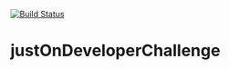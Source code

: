 [![Build Status](https://travis-ci.com/6pet6ter6/justOnDeveloperChallenge.svg?branch=master)](https://travis-ci.com/6pet6ter6/justOnDeveloperChallenge)
# justOnDeveloperChallenge
